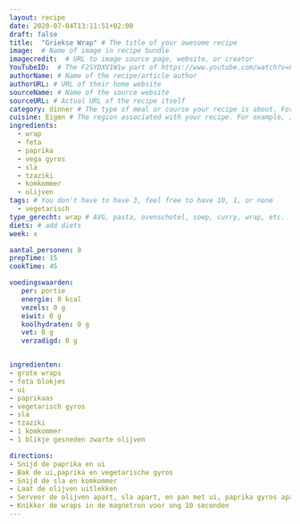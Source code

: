 ```yaml
---
layout: recipe
date: 2020-07-04T13:11:51+02:00
draft: false
title:  "Griekse Wrap" # The title of your awesome recipe
image:  # Name of image in recipe bundle
imagecredit:  # URL to image source page, website, or creator
YouTubeID:  # The F2SYDXV1W1w part of https://www.youtube.com/watch?v=F2SYDXV1W1w
authorName: # Name of the recipe/article author
authorURL: # URL of their home website
sourceName: # Name of the source website
sourceURL: # Actual URL of the recipe itself
category: dinner # The type of meal or course your recipe is about. For example: "dinner", "entree", or "dessert".
cuisine: Eigen # The region associated with your recipe. For example, Italiaans, Mediterraans", or Eigen.
ingredients:
  - wrap
  - feta
  - paprika
  - vega gyros
  - sla
  - tzaziki
  - komkommer
  - olijven
tags: # You don't have to have 3, feel free to have 10, 1, or none
  - vegetarisch
type_gerecht: wrap # AVG, pasta, ovenschotel, soep, curry, wrap, etc.
diets: # add diets
week: x

aantal_personen: 8
prepTime: 15
cookTime: 45

voedingswaarden:
   per: portie
   energie: 0 kcal
   vezels: 0 g
   eiwit: 0 g
   koolhydraten: 0 g
   vet: 0 g
   verzadigd: 0 g


ingredienten:
- grote wraps
- feta blokjes
- ui
- paprikaas 
- vegetarisch gyros
- sla 
- tzaziki 
- 1 komkommer
- 1 blikje gesneden zwarte olijven

directions:
- Snijd de paprika en ui
- Bak de ui,paprika en vegetarische gyros
- Snijd de sla en komkommer
- Laat de olijven uitlekken
- Serveer de olijven apart, sla apart, en pan met ui, paprika gyros apart
- Knikker de wraps in de magnetron voor ong 10 seconden
---
```


